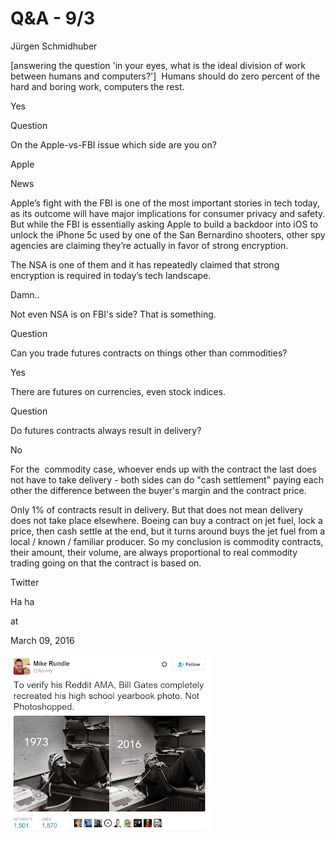 # Q&A - 9/3

Jürgen Schmidhuber

[answering the question 'in your eyes, what is the ideal division of work between humans and computers?']  Humans should do zero percent of the hard and boring work, computers the rest.

Yes

Question

On the Apple-vs-FBI issue which side are you on?

Apple

News

Apple’s fight with the FBI is one of the most important stories in tech today, as its outcome will have major implications for consumer privacy and safety. But while the FBI is essentially asking Apple to build a backdoor into iOS to unlock the iPhone 5c used by one of the San Bernardino shooters, other spy agencies are claiming they’re actually in favor of strong encryption.

The NSA is one of them and it has repeatedly claimed that strong encryption is required in today’s tech landscape.



Damn..



Not even NSA is on FBI's side? That is something. 



Question



Can you trade futures contracts on things other than commodities? 



Yes



There are futures on currencies, even stock indices. 



Question



Do futures contracts always result in delivery? 



No



For the  commodity case, whoever ends up with the contract the last does not have to take delivery - both sides can do "cash settlement" paying each other the difference between the buyer's margin and the contract price.



Only 1% of contracts result in delivery. But that does not mean delivery does not take place elsewhere. Boeing can buy a contract on jet fuel, lock a price, then cash settle at the end, but it turns around buys the jet fuel from a local / known / familiar producer. So my conclusion is commodity contracts, their amount, their volume, are always proportional to real commodity trading going on that the contract is based on. 


Twitter




Ha ha









at

March 09, 2016















![](Captureq.PNG)
